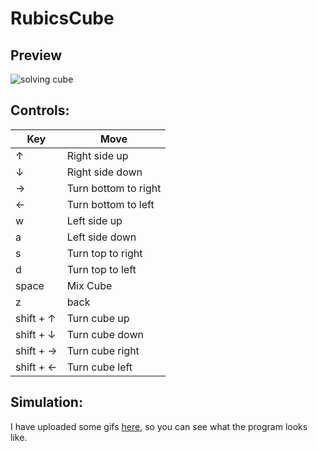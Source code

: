 # RubicsCube

## Preview
![solving cube](https://drive.google.com/file/d/1XFDxhtb4w4GIl-QLKHjID76Gc9dvu1Kq/view?usp=sharing)

## Controls:
| Key  | Move |
| ------------- | ------------- |
| ↑  | Right side up  |
| ↓  | Right side down  |
| →  | Turn bottom to right |
| ←  | Turn bottom to left |
| w  | Left side up  |
| a  | Left side down  |
| s  | Turn top to right |
| d  | Turn top to left |
| space | Mix Cube |
| z | back |
| shift + ↑  | Turn cube up  |
| shift + ↓  | Turn cube down  |
| shift + →  | Turn cube right |
| shift + ←  | Turn cube left |

## Simulation:
I have uploaded some gifs [here](https://drive.google.com/folderview?id=1eLA_Ay4mAeNofOeY7l7ZYu2roff85D3Z), so you can see what the program looks like.
